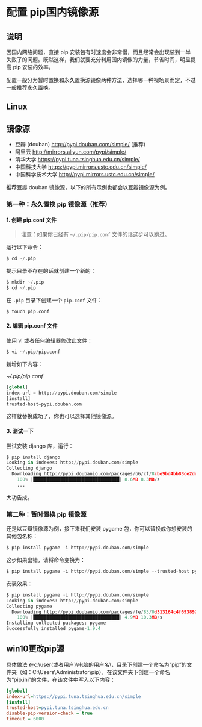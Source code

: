 # 配置 pip国内镜像源



## 说明

因国内网络问题，直接 pip 安装包有时速度会非常慢，而且经常会出现装到一半失败了的问题。既然这样，我们就要充分利用国内镜像的力量，节省时间，明显提高 pip 安装的效率。

配置一般分为暂时置换和永久置换源镜像两种方法，选择哪一种视场景而定，不过一般推荐永久置换。

## Linux

## 镜像源

- 豆瓣 (douban) http://pypi.douban.com/simple/ (推荐)
- 阿里云 http://mirrors.aliyun.com/pypi/simple/
- 清华大学 https://pypi.tuna.tsinghua.edu.cn/simple/
- 中国科技大学 https://pypi.mirrors.ustc.edu.cn/simple/
- 中国科学技术大学 http://pypi.mirrors.ustc.edu.cn/simple/

推荐豆瓣 douban 镜像源，以下的所有示例也都会以豆瓣镜像源为例。

### 第一种：永久置换 pip 镜像源（推荐）

#### 1. 创建 pip.conf 文件

> 注意：如果你已经有 `~/.pip/pip.conf` 文件的话这步可以跳过。

运行以下命令：

```python
$ cd ~/.pip
```

提示目录不存在的话就创建一个新的：

```python
$ mkdir ~/.pip
$ cd ~/.pip
```

在 `.pip` 目录下创建一个 `pip.conf` 文件：

```python
$ touch pip.conf
```

#### 2. 编辑 pip.conf 文件

使用 vi 或者任何编辑器修改此文件：

```python
$ vi ~/.pip/pip.conf
```

新增如下内容：

*~/.pip/pip.conf*

```python
[global] 
index-url = http://pypi.douban.com/simple 
[install] 
trusted-host=pypi.douban.com
```

这样就替换成功了，你也可以选择其他镜像源。

#### 3. 测试一下

尝试安装 django 库，运行：

```python
$ pip install django
Looking in indexes: http://pypi.douban.com/simple
Collecting django
  Downloading http://pypi.doubanio.com/packages/b6/cf/8cbe9bd4bb83ce2dd277564b43435edb7b151a099458e63706d10ec9e4fa/Django-2.1.tar.gz (8.6MB)
    100% |████████████████████████████████| 8.6MB 8.3MB/s
    ...
```

大功告成。

### 第二种：暂时置换 pip 镜像源

还是以豆瓣镜像源为例，接下来我们安装 pygame 包，你可以替换成你想安装的其他包名称：

```python
$ pip install pygame -i http://pypi.douban.com/simple
```

这步如果出错，请将命令变换为：

```python
$ pip install pygame -i http://pypi.douban.com/simple --trusted-host pypi.douban.com
```

安装效果：

```python
$ pip install pygame -i http://pypi.douban.com/simple
Looking in indexes: http://pypi.douban.com/simple
Collecting pygame
  Downloading http://pypi.doubanio.com/packages/fe/83/0d313164c4f693892047327223775d3112fdb869900f2754bd134d7e76cc/pygame-1.9.4-cp27-cp27m-macosx_10_11_intel.whl (4.9MB)
    100% |████████████████████████████████| 4.9MB 10.3MB/s
Installing collected packages: pygame
Successfully installed pygame-1.9.4
```

## win10更改pip源

具体做法
在c:\user(或者用户)\电脑的用户名\，目录下创建一个命名为“pip”的文件夹（如：C:\Users\Administrator\pip），在该文件夹下创建一个命名为“pip.ini”的文件，在该文件中写入以下内容：

```ini
[global]
index-url=https://pypi.tuna.tsinghua.edu.cn/simple
[install]
trusted-host=pypi.tuna.tsinghua.edu.cn
disable-pip-version-check = true
timeout = 6000
```

